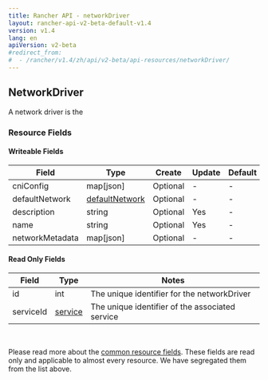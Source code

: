 ```yaml
---
title: Rancher API - networkDriver
layout: rancher-api-v2-beta-default-v1.4
version: v1.4
lang: en
apiVersion: v2-beta
#redirect_from:
#  - /rancher/v1.4/zh/api/v2-beta/api-resources/networkDriver/
---
```


## NetworkDriver

A network driver is the

### Resource Fields

#### Writeable Fields

Field | Type | Create | Update | Default | Notes
---|---|---|---|---|---
cniConfig | map[json] | Optional | - | - | 
defaultNetwork | [defaultNetwork]({{site.baseurl}}/rancher/{{page.version}}/{{page.lang}}/api/{{page.apiVersion}}/api-resources/defaultNetwork/) | Optional | - | - | 
description | string | Optional | Yes | - | 
name | string | Optional | Yes | - | 
networkMetadata | map[json] | Optional | - | - | 


#### Read Only Fields

Field | Type   | Notes
---|---|---
id | int  | The unique identifier for the networkDriver
serviceId | [service]({{site.baseurl}}/rancher/{{page.version}}/{{page.lang}}/api/{{page.apiVersion}}/api-resources/service/)  | The unique identifier of the associated service


<br>

Please read more about the [common resource fields]({{site.baseurl}}/rancher/{{page.version}}/{{page.lang}}/api/{{page.apiVersion}}/common/). These fields are read only and applicable to almost every resource. We have segregated them from the list above.




